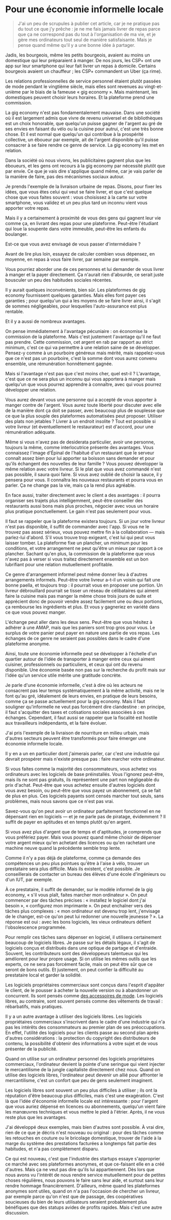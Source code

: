 Pour une économie informelle locale
===================================

> J'ai un peu de scrupules à publier cet article, car je ne pratique pas du
> tout ce que j'y prêche : je ne me fais jamais livrer de repas parce que ça
> ne correspond pas du tout à l'organisation de ma vie, et je gère mes
> ordinateurs tout seul de manière satisfaisante. Mais je pense quand même
> qu'il y a une bonne idée à partager.

Jadis, les bourgeois, même les petits bourgeois, avaient au moins un
domestique qui leur préparaient à manger. De nos jours, les CSP+ ont une app
sur leur smartphone qui leur fait livrer un repas à domicile. Certains
bourgeois avaient un chauffeur ; les CSP+ commandent un Uber (ça rime).

Les relations professionnelles de service personnel étaient plutôt passées
de mode pendant le vingtième siècle, mais elles sont revenues au
vingt-et-unième par le biais de la fameuse « gig economy ». Mais maintenant,
les domestiques peuvent choisir leurs horaires. Et la plateforme prend une
commission.

La gig economy n'est pas fondamentalement mauvaise. Dans une société où il
est largement admis que vivre de revenu universel et de bibliothèques est un
choix honorable, que quelqu'un puisse gagner de l'argent au gré de ses
envies en faisant du vélo ou la cuisine pour autrui, c'est une très bonne
chose. Et il est normal que quelqu'un qui contribue à la prospérité
collective, un éboueur par exemple, ait de l'argent disponible qu'il puisse
consacrer à se faire rendre ce genre de service. La gig economy les met en
relation.

Dans la société où nous vivons, les publicitaires gagnent plus que les
éboueurs, et les gens ont recours à la gig economy par nécessité plutôt que
par envie. Ce que je vais dire s'applique quand même, car je vais parler de
la manière de faire, pas des mécanismes sociaux autour.

Je prends l'exemple de la livraison urbaine de repas. Disons, pour fixer les
idées, que vous êtes celui qui veut se faire livrer, et que c'est quelque
chose que vous faites souvent : vous choisissez à la carte sur votre
smartphone, vous validez et un peu plus tard un inconnu vient vous apporter
votre repas.

Mais il y a certainement à proximité de vous des gens qui gagnent leur vie
comme ça, en livrant des repas pour une plateforme. Peut-être l'étudiant qui
loue la soupente dans votre immeuble, peut-être les enfants du boulanger.

Est-ce que vous avez envisagé de vous passer d'intermédiaire ?

Avant de lire plus loin, essayez de calculer combien vous dépensez, en
moyenne, en repas à vous faire livrer, par semaine par exemple.

Vous pourriez aborder une de ces personnes et lui demander de vous livrer à
manger et la payer directement. Ça n'aurait rien d'absurde, ce serait juste
bousculer un peu des habitudes sociales récentes.

Il y aurait quelques inconvénients, bien sûr. Les plateformes de gig economy
fournissent quelques garanties. Mais elles font payer ces garanties ; pour
quelqu'un qui a les moyens de se faire livrer ainsi, il s'agit de sommes
négligeables, pour lesquelles l'auto-assurance est plus rentable.

Et il y a aussi de nombreux avantages.

On pense immédiatement à l'avantage pécuniaire : on économise la commission
de la plateforme. Mais c'est justement l'avantage qu'il ne faut pas prendre.
Cette commission, cet argent en rab par rapport au strict minimum, c'est ce
qui va permettre à une relation saine de se développer. Pensez-y comme à un
pourboire généreux mais mérité, mais rappelez-vous que ce n'est pas un
pourboire, c'est la somme dont vous aurez convenu ensemble, une rémunération
honnêtement gagnée.

Mais si l'avantage n'est pas que c'est moins cher, quel est-il ? L'avantage,
c'est que ce ne sera plus un inconnu qui vous apportera à manger mais
quelqu'un que vous pourrez apprendre à connaître, avec qui vous pourrez
développer une relation.

Vous aurez devant vous une personne qui a accepté de vous apporter à manger
contre de l'argent. Vous aurez toute liberté pour discuter avec elle de la
manière dont ça doit se passer, avec beaucoup plus de souplesse que ce que
la plus souple des plateformes automatisées peut proposer. Utiliser des
plats non jetables ? Livrer à un endroit insolite ? Tout est possible si
votre livreur (et éventuellement le restaurateur) est d'accord, pour une
rémunération adéquate.

Même si vous n'avez pas de desiderata particulier, avoir une personne,
toujours la même, comme interlocutrice présente des avantages. Vous
connaissez l'image d'Épinal de l'habitué d'un restaurant que le serveur
connaît assez bien pour lui apporter sa boisson sans demander et pour qu'ils
échangent des nouvelles de leur famille ? Vous pouvez développer la même
relation avec votre livreur. Si le plat que vous avez commandé n'est pas
possible, il saura quoi faire. Si vous avez oublié de choisir la sauce, il
y pensera pour vous. Il connaîtra les nouveaux restaurants et pourra vous en
parler. Ça ne change pas la vie, mais ça la rend plus agréable.

En face aussi, traiter directement avec le client a des avantages : il
pourra organiser ses trajets plus intelligemment, peut-être conseiller des
restaurants aussi bons mais plus proches, négocier avec vous un horaire plus
pratique ponctuellement. Le gain n'est pas seulement pour vous.

Il faut se rappeler que la plateforme existera toujours. Si un jour votre
livreur n'est pas disponible, il suffit de commander avec l'app. Si vous ne
le trouvez pas assez sérieux, vous pouvez mettre fin à la collaboration —
mais parlez-lui d'abord. S'il vous trouve trop exigeant, c'est lui qui peut
vous laisser tomber. La plateforme fixe un plancher, un minimum pour les
conditions, et votre arrangement ne peut qu'être un mieux par rapport à ce
plancher. Sachant qu'en plus, la commission de la plateforme que vous n'avez
pas à verser si vous traitez directement ensemble est un bon lubrifiant pour
une relation mutuellement profitable.

Ce genre d'arrangement informel peut même donner lieu à d'autres
arrangements informels. Peut-être votre livreur a-t-il un voisin qui fait
une bonne paella, et toujours trop : il pourrait vous en proposer une
portion. Un livreur débrouillard pourrait se tisser un réseau de
célibataires qui aiment faire la cuisine mais pas manger la même chose trois
jours de suite et apprécient donc de pouvoir vendre assez facilement une ou
deux portions, ça rembourse les ingrédients et plus. Et vous y gagneriez en
variété dans ce que vous pouvez manger.

L'échange peut aller dans les deux sens. Peut-être que vous hésitez à
adhérer à une AMAP, mais que les paniers sont trop gros pour vous. Le
surplus de votre panier peut payer en nature une partie de vos repas. Les
échanges de ce genre ne seraient pas possibles dans le cadre d'une
plateforme anonyme.

Ainsi, toute une économie informelle peut se développer à l'échelle d'un
quartier autour de l'idée de transporter à manger entre ceux qui aiment
cuisiner, professionnels ou particuliers, et ceux qui ont du revenu
disponible. Une économie basée non pas sur la recherche du profit mais sur
l'idée qu'un service utile mérite une gratitude concrète.

Je parle d'une économie informelle, c'est à dire où les acteurs ne
consacrent pas leur temps systématiquement à la même activité, mais ne le
font qu'au gré, idéalement de leurs envies, en pratique de leurs besoins,
comme ça se passe actuellement pour la gig economy. Mais il faut souligner
qu'informelle ne veut pas forcément dire clandestine : en principe, il faut
s'acquitter des taxes et cotisations sociales associées à ces échanges.
Cependant, il faut aussi se rappeler que la fiscalité est hostile aux
travailleurs indépendants, et la faire évoluer.

J'ai pris l'exemple de la livraison de nourriture en milieu urbain, mais
d'autres secteurs peuvent être transformés pour faire émerger une économie
informelle locale.

Il y en a un en particulier dont j'aimerais parler, car c'est une industrie
qui devrait prospérer mais n'existe presque pas : faire marcher votre
ordinateur.

Si vous faites comme la majorité des consommateurs, vous achetez vos
ordinateurs avec les logiciels de base préinstallés. Vous l'ignorez
peut-être, mais ils ne sont pas gratuits, ils représentent une part non
négligeable du prix d'achat. Peut-être que vous achetez ensuite d'autres
logiciels dont vous avez besoin, ou peut-être que vous payez un abonnement,
ça se fait de plus en plus. Ces logiciels payants sont censés marcher tout
seuls, sans problèmes, mais nous savons que ce n'est pas vrai.

Savez-vous qu'on peut avoir un ordinateur parfaitement fonctionnel en ne
dépensant rien en logiciels — et je ne parle pas de piratage, évidemment ?
Il suffit de payer en aptitudes et en temps plutôt qu'en argent.

Si vous avez plus d'argent que de temps et d'aptitudes, je comprends que
vous préfériez payer. Mais vous pouvez quand même choisir de dépenser votre
argent mieux qu'en achetant des licences ou qu'en rachetant une machine
neuve quand la précédente semble trop lente.

Comme il n'y a pas déjà de plateforme, comme ça demande des compétences un
peu plus pointues qu'être à l'aise à vélo, trouver un prestataire sera plus
difficile. Mais ils existent, c'est possible. Je conseillerais de contacter
un bureau des élèves d'une école d'ingénieurs ou d'un IUT, par exemple.

À ce prestataire, il suffit de demander, sur le modèle informel de la gig
economy, « s'il vous plaît, faites marcher mon ordinateur ». On peut
commencer par des tâches précises : « installez le logiciel dont j'ai
besoin », « configurez mon imprimante ». On peut enchaîner vers des tâches
plus complexes : « mon ordinateur est devenu trop lent, j'envisage de le
changer, est-ce qu'on peut lui redonner une nouvelle jeunesse ? ». La
réponse est oui : avec les bons logiciels, les vieux ordinateurs défient
l'obsolescence programmée.

Pour remplir ces tâches sans dépenser en logiciel, il utilisera certainement
beaucoup de logiciels libres. Je passe sur les détails légaux, il s'agit de
logiciels conçus et distribués dans une optique de partage et d'entraide.
Souvent, les contributeurs sont des développeurs talentueux qui les
améliorent pour leur propre usage. Si on utilise les mêmes outils que les
experts, ce ne sera pas forcément facile, mais on peut être sûr que ce
seront de bons outils. Et justement, on peut confier la difficulté au
prestataire local et garder la solidité.

Les logiciels propriétaires commerciaux sont conçus dans l'esprit d'appâter
le client, de le pousser à acheter la nouvelle version ou à abandonner un
concurrent. Ils sont pensés comme [des accessoires de mode][vdia]. Les
logiciels libres, au contraire, sont souvent pensés comme des vêtements de
travail : rébarbatifs, mais pratiques.

Il y a un autre avantage à utiliser des logiciels libres. Les logiciels
propriétaires commerciaux s'inscrivent dans le cadre d'une industrie qui n'a
pas les intérêts des consommateurs au premier plan de ses préoccupations. En
effet, l'utilité des logiciels pour les clients passe au second plan après
d'autres considérations : la protection du copyright des distributeurs de
contenu, la possibilité d'obtenir des informations à votre sujet et de vous
présenter de la publicité.

Quand on utilise sur un ordinateur personnel des logiciels propriétaires
commerciaux, l'ordinateur devient la pointe d'une seringue qui vient
injecter le mercantilisme de la jungle capitaliste directement chez nous.
Quand on utilise des logiciels libres, l'ordinateur peut devenir un allié
pour affronter le mercantilisme, c'est un confort que peu de gens seulement
imaginent.

Les logiciels libres sont souvent un peu plus difficiles à utiliser ; ils
ont la réputation d'être beaucoup plus difficiles, mais c'est une
exagération. C'est là que l'idée d'économie informelle locale est
intéressante : pour l'argent que vous auriez dépensé en licences ou
abonnements, quelqu'un vient faire les manœuvres techniques et vous mettre
le pied à l'étrier. Après, il ne vous reste plus que les avantages.

J'ai développé deux exemples, mais bien d'autres sont possible. À vrai dire,
rien de ce que je décris n'est nouveau ou original : pour des tâches comme
les retouches en couture ou le bricolage domestique, trouver de l'aide à la
marge du système des prestations facturées a longtemps fait partie des
habitudes, et n'a pas complètement disparu.

Ce qui est nouveau, c'est que l'industrie des startups essaye s'approprier
ce marché avec ses plateformes anonymes, et que ce-faisant elle en a créé
d'autres. Mais ça ne veut pas dire qu'ils lui appartiennent. Dès lors que
nous avons vu l'intérêt de nous rendre service mutuellement pour de petites
choses régulières, nous pouvons le faire sans leur aide, et surtout sans
leur rendre hommage financièrement. D'ailleurs, même quand les plateformes
anonymes sont utiles, quand on n'a pas l'occasion de chercher un livreur,
par exemple parce qu'on n'est que de passage, des coopératives soucieuses du
bien de leurs utilisateurs seraient probablement plus bénéfiques que des
statups avides de profits rapides. Mais c'est une autre discussion.


 [vdia]: la_vallee_derangeante_de_l_intelligence_artificielle.md
